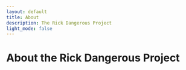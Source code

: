 ```yaml
---
layout: default
title: About
description: The Rick Dangerous Project
light_mode: false
---
```


# About the Rick Dangerous Project

